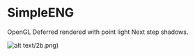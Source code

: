 # SimpleENG
OpenGL
Deferred rendered with point light
Next step shadows.

![alt text](../master/pictures/image.png)/2b.png)